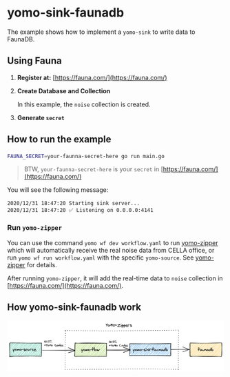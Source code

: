 # yomo-sink-faunadb

The example shows how to implement a `yomo-sink` to write data to FaunaDB.

## Using Fauna

1. **Register at:** [https://fauna.com/](https://fauna.com/)

2. **Create Database and Collection**

   In this example, the `noise` collection is created.

3. **Generate `secret`**

## How to run the example

```bash
FAUNA_SECRET=your-faunna-secret-here go run main.go
```

> BTW, `your-faunna-secret-here` is your `secret` in [https://fauna.com/](https://fauna.com/)

You will see the following message:

```shell
2020/12/31 18:47:20 Starting sink server...
2020/12/31 18:47:20 ✅ Listening on 0.0.0.0:4141
```

### Run `yomo-zipper`

You can use the command `yomo wf dev workflow.yaml` to run [yomo-zipper](https://yomo.run/zipper) which will automatically receive the real noise data from CELLA office, or run `yomo wf run workflow.yaml` with the specific `yomo-source`. See [yomo-zipper](https://yomo.run/zipper#how-to-config-and-run-yomo-zipper) for details.

After running `yomo-zipper`, it will add the real-time data to `noise` collection in [https://fauna.com/](https://fauna.com/).

## How yomo-sink-faunadb work

![sink](./sink.png)
